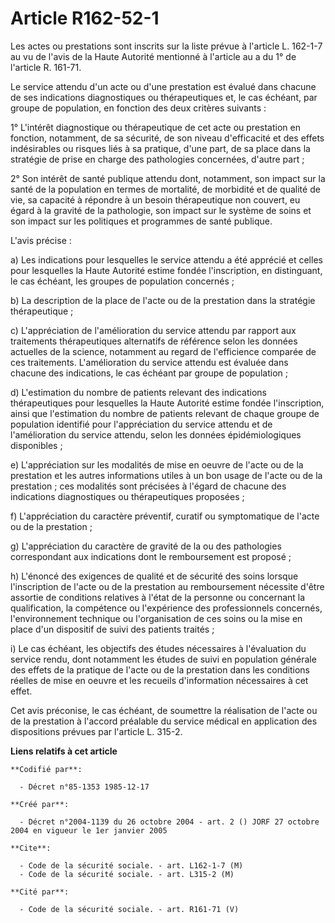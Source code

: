 # Article R162-52-1

Les actes ou prestations sont inscrits sur la liste prévue à l'article L. 162-1-7 au vu de l'avis de la Haute Autorité
mentionné à l'article au a du 1° de l'article R. 161-71.

Le service attendu d'un acte ou d'une prestation est évalué dans chacune de ses indications diagnostiques ou thérapeutiques
et, le cas échéant, par groupe de population, en fonction des deux critères suivants :

1° L'intérêt diagnostique ou thérapeutique de cet acte ou prestation en fonction, notamment, de sa sécurité, de son niveau
d'efficacité et des effets indésirables ou risques liés à sa pratique, d'une part, de sa place dans la stratégie de prise en
charge des pathologies concernées, d'autre part ;

2° Son intérêt de santé publique attendu dont, notamment, son impact sur la santé de la population en termes de mortalité, de
morbidité et de qualité de vie, sa capacité à répondre à un besoin thérapeutique non couvert, eu égard à la gravité de la
pathologie, son impact sur le système de soins et son impact sur les politiques et programmes de santé publique.

L'avis précise :

a) Les indications pour lesquelles le service attendu a été apprécié et celles pour lesquelles la Haute Autorité estime
fondée l'inscription, en distinguant, le cas échéant, les groupes de population concernés ;

b) La description de la place de l'acte ou de la prestation dans la stratégie thérapeutique ;

c) L'appréciation de l'amélioration du service attendu par rapport aux traitements thérapeutiques alternatifs de référence
selon les données actuelles de la science, notamment au regard de l'efficience comparée de ces traitements. L'amélioration du
service attendu est évaluée dans chacune des indications, le cas échéant par groupe de population ;

d) L'estimation du nombre de patients relevant des indications thérapeutiques pour lesquelles la Haute Autorité estime fondée
l'inscription, ainsi que l'estimation du nombre de patients relevant de chaque groupe de population identifié pour
l'appréciation du service attendu et de l'amélioration du service attendu, selon les données épidémiologiques disponibles ;

e) L'appréciation sur les modalités de mise en oeuvre de l'acte ou de la prestation et les autres informations utiles à un
bon usage de l'acte ou de la prestation ; ces modalités sont précisées à l'égard de chacune des indications diagnostiques ou
thérapeutiques proposées ;

f) L'appréciation du caractère préventif, curatif ou symptomatique de l'acte ou de la prestation ;

g) L'appréciation du caractère de gravité de la ou des pathologies correspondant aux indications dont le remboursement est
proposé ;

h) L'énoncé des exigences de qualité et de sécurité des soins lorsque l'inscription de l'acte ou de la prestation au
remboursement nécessite d'être assortie de conditions relatives à l'état de la personne ou concernant la qualification, la
compétence ou l'expérience des professionnels concernés, l'environnement technique ou l'organisation de ces soins ou la mise
en place d'un dispositif de suivi des patients traités ;

i) Le cas échéant, les objectifs des études nécessaires à l'évaluation du service rendu, dont notamment les études de suivi
en population générale des effets de la pratique de l'acte ou de la prestation dans les conditions réelles de mise en oeuvre
et les recueils d'information nécessaires à cet effet.

Cet avis préconise, le cas échéant, de soumettre la réalisation de l'acte ou de la prestation à l'accord préalable du service
médical en application des dispositions prévues par l'article L. 315-2.

**Liens relatifs à cet article**

	**Codifié par**:

	  - Décret n°85-1353 1985-12-17

	**Créé par**:

	  - Décret n°2004-1139 du 26 octobre 2004 - art. 2 () JORF 27 octobre 2004 en vigueur le 1er janvier 2005

	**Cite**:

	  - Code de la sécurité sociale. - art. L162-1-7 (M)
	  - Code de la sécurité sociale. - art. L315-2 (M)

	**Cité par**:

	  - Code de la sécurité sociale. - art. R161-71 (V)
